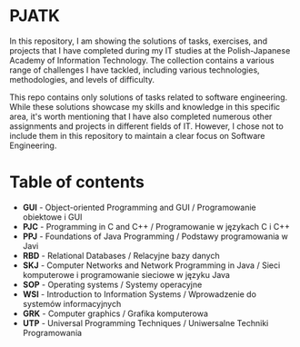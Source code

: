 # PJATK

In this repository, I am showing the solutions of tasks, exercises, and projects that I have completed during my IT studies at the Polish-Japanese Academy of Information Technology. The collection contains a various range of challenges I have tackled, including various technologies, methodologies, and levels of difficulty.

This repo contains only solutions of tasks related to software engineering. While these solutions showcase my skills and knowledge in this specific area, it's worth mentioning that I have also completed numerous other assignments and projects in different fields of IT. However, I chose not to include them in this repository to maintain a clear focus on Software Engineering.


# Table of contents

- **GUI** - Object-oriented Programming and GUI / Programowanie obiektowe i GUI
- **PJC** - Programming in C and C++ / Programowanie w językach C i C++
- **PPJ** - Foundations of Java Programming / Podstawy programowania w Javi
- **RBD** - Relational Databases / Relacyjne bazy danych
- **SKJ** - Computer Networks and Network Programming in Java / Sieci komputerowe i programowanie sieciowe w języku Java
- **SOP** - Operating systems / Systemy operacyjne
- **WSI** - Introduction to Information Systems / Wprowadzenie do systemów informacyjnych
- **GRK** - Computer graphics / Grafika komputerowa
- **UTP** - Universal Programming Techniques / Uniwersalne Techniki Programowania


